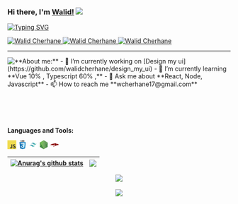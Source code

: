   
### Hi there, I'm [Walid!](https://github.com/walidcherhane) <img src="https://media.giphy.com/media/hvRJCLFzcasrR4ia7z/giphy.gif" width="25px">
[![Typing SVG](https://readme-typing-svg.herokuapp.com?size=14&color=000BF7&background=B6FF3200&vCenter=true&width=350&height=16&lines=Full+Stack+Web+%26+App+Developer)](https://git.io/typing-svg)

<a href="https://twitter.com/cherhane_walid">
  <img   width="21px" alt="Walid Cherhane" src="https://user-images.githubusercontent.com/56094829/165339099-6e10a615-b81e-470f-a31b-960e282b2cef.png">
</a>
<a href="https://codepen.io/walidcherhane">
  <img  width="21px" alt="Walid Cherhane" src="https://user-images.githubusercontent.com/56094829/165338385-3b9c131b-a64d-40bd-a243-bd8b6f8f7bea.png">
</a>
<a href="https://www.linkedin.com/in/walid-cherhane-ab9704169">
  <img  width="21px" alt="Walid Cherhane" src="https://user-images.githubusercontent.com/56094829/165338700-a51d86fe-ee88-43fa-8531-1a8d1a23111c.png">
</a>

<hr />

<img align="left" src="https://media1.giphy.com/media/RbDKaczqWovIugyJmW/giphy.gif?cid=ecf05e4790qzp9dkxvauurb8jxu5nwgk5ehety19czv9zgqz&rid=giphy.gif&"/> 
**About me:**  
  - 🔭 I’m currently working on [Design my ui](https://github.com/walidcherhane/design_my_ui)
  - 🌱 I’m currently learning **Vue 10% , Typescript 60% ,**
  - 💬 Ask me about **React, Node, Javascript**
  - 📫 How to reach me **wcherhane17@gmail.com**



<br />
<br />
<br />
<br />
<br />

**Languages and Tools:**  

<code><img height="20" src="https://raw.githubusercontent.com/github/explore/80688e429a7d4ef2fca1e82350fe8e3517d3494d/topics/javascript/javascript.png"></code>
<code><img height="20" src="https://raw.githubusercontent.com/github/explore/80688e429a7d4ef2fca1e82350fe8e3517d3494d/topics/css/css.png"></code>
<code><img height="20" src="https://raw.githubusercontent.com/github/explore/80688e429a7d4ef2fca1e82350fe8e3517d3494d/topics/tailwind/tailwind.png"></code>
<code><img height="20" src="https://raw.githubusercontent.com/github/explore/80688e429a7d4ef2fca1e82350fe8e3517d3494d/topics/nodejs/nodejs.png"></code>
<code><img height="20" src="https://raw.githubusercontent.com/github/explore/80688e429a7d4ef2fca1e82350fe8e3517d3494d/topics/mongoose/mongoose.png"></code>

<!--START_SECTION:waka-->

<!--END_SECTION:waka-->


| <a href="https://github.com/walidcherhane/design_my_ui"><img align="center" src="https://github-readme-stats.vercel.app/api?username=walidcherhane&show_icons=true&include_all_commits=true&theme=buefy&hide_border=true" alt="Anurag's github stats" /></a> | <a href="https://github.com/walidcherhane/design_my_ui"><img align="center" src="https://github-readme-stats.vercel.app/api/top-langs/?username=walidcherhane&layout=compact&theme=buefy&hide_border=true" /></a> | 
| ------------- | ------------- |


<p align="center">
  <img src="https://github-readme-streak-stats.herokuapp.com?user=walidcherhane&theme=buefy&date_format=M%20j%5B%2C%20Y%5D"/>
<p>

<p align="center">
  <img src="https://visitor-badge.glitch.me/badge?page_id=https://github.com/walidcherhane&left_color=blue&right_color=blue&left_text=profile%20views"/>
<p>

